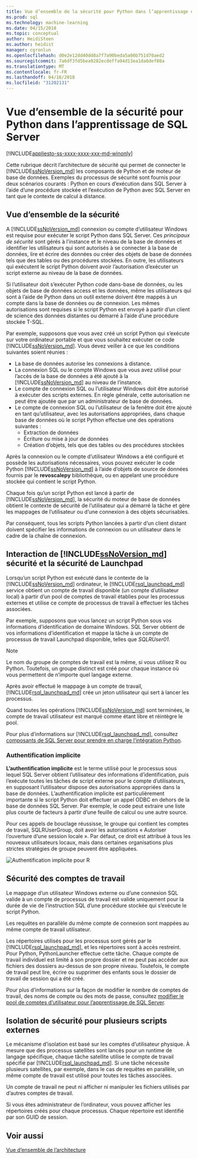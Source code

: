 ```yaml
---
title: Vue d’ensemble de la sécurité pour Python dans l’apprentissage de SQL Server | Documents Microsoft
ms.prod: sql
ms.technology: machine-learning
ms.date: 04/15/2018
ms.topic: conceptual
author: HeidiSteen
ms.author: heidist
manager: cgronlun
ms.openlocfilehash: d0e2e12dd40dd8a7f7a90beda5a06b751d70aed2
ms.sourcegitcommit: 7a6df3fd5bea9282ecdeffa94d13ea1da6def80a
ms.translationtype: MT
ms.contentlocale: fr-FR
ms.lasthandoff: 04/16/2018
ms.locfileid: "31202131"
---
```

# <a name="security-overview-for-python-in-sql-server-machine-learning"></a>Vue d’ensemble de la sécurité pour Python dans l’apprentissage de SQL Server
[!INCLUDE[appliesto-ss-xxxx-xxxx-xxx-md-winonly](../../includes/appliesto-ss-xxxx-xxxx-xxx-md-winonly.md)]

Cette rubrique décrit l’architecture de sécurité qui permet de connecter le [!INCLUDE[ssNoVersion_md](../../includes/ssnoversion-md.md)] les composants de Python et de moteur de base de données. Exemples du processus de sécurité sont fournis pour deux scénarios courants : Python en cours d’exécution dans SQL Server à l’aide d’une procédure stockée et l’exécution de Python avec SQL Server en tant que le contexte de calcul à distance.

## <a name="security-overview"></a>Vue d’ensemble de la sécurité

A [!INCLUDE[ssNoVersion_md](../../includes/ssnoversion-md.md)] connexion ou compte d’utilisateur Windows est requise pour exécuter le script Python dans SQL Server. Ces *principaux de sécurité* sont gérés à l’instance et le niveau de la base de données et identifier les utilisateurs qui sont autorisés à se connecter à la base de données, lire et écrire des données ou créer des objets de base de données tels que des tables ou des procédures stockées. En outre, les utilisateurs qui exécutent le script Python doivent avoir l’autorisation d’exécuter un script externe au niveau de la base de données.

Si l’utilisateur doit s’exécuter Python code dans-base de données, ou les objets de base de données access et les données, même les utilisateurs qui sont à l’aide de Python dans un outil externe doivent être mappés à un compte dans la base de données ou de connexion. Les mêmes autorisations sont requises si le script Python est envoyé à partir d’un client de science des données distantes ou démarré à l’aide d’une procédure stockée T-SQL.

Par exemple, supposons que vous avez créé un script Python qui s’exécute sur votre ordinateur portable et que vous souhaitez exécuter ce code [!INCLUDE[ssNoVersion_md](../../includes/ssnoversion-md.md)]. Vous devez veiller à ce que les conditions suivantes soient réunies :

+ La base de données autorise les connexions à distance.
+ La connexion SQL ou le compte Windows que vous avez utilisé pour l’accès de la base de données a été ajouté à la [!INCLUDE[ssNoVersion_md](../../includes/ssnoversion-md.md)] au niveau de l’instance.
+ Le compte de connexion SQL ou l’utilisateur Windows doit être autorisé à exécuter des scripts externes. En règle générale, cette autorisation ne peut être ajoutée que par un administrateur de base de données.
+ Le compte de connexion SQL ou l’utilisateur de la fenêtre doit être ajouté en tant qu’utilisateur, avec les autorisations appropriées, dans chaque base de données où le script Python effectue une des opérations suivantes :
    + Extraction de données
    + Écriture ou mise à jour de données
    + Création d’objets, tels que des tables ou des procédures stockées

Après la connexion ou le compte d’utilisateur Windows a été configuré et possède les autorisations nécessaires, vous pouvez exécuter le code Python [!INCLUDE[ssNoVersion_md](../../includes/ssnoversion-md.md)] à l’aide d’objets de source de données fournis par le **revoscalepy** bibliothèque, ou en appelant une procédure stockée qui contient le script Python.

Chaque fois qu’un script Python est lancé à partir de [!INCLUDE[ssNoVersion_md](../../includes/ssnoversion-md.md)], la sécurité du moteur de base de données obtient le contexte de sécurité de l’utilisateur qui a démarré la tâche et gère les mappages de l’utilisateur ou d’une connexion à des objets sécurisables.

Par conséquent, tous les scripts Python lancées à partir d’un client distant doivent spécifier les informations de connexion ou un utilisateur dans le cadre de la chaîne de connexion.

## <a name="interaction-of-includessnoversionmdincludesssnoversion-mdmd-security-and-launchpad-security"></a>Interaction de [!INCLUDE[ssNoVersion_md](../../includes/ssnoversion-md.md)] sécurité et la sécurité de Launchpad

Lorsqu’un script Python est exécuté dans le contexte de la [!INCLUDE[ssNoVersion_md](../../includes/ssnoversion-md.md)] ordinateur, le [!INCLUDE[rsql_launchpad_md](../../includes/rsql-launchpad-md.md)] service obtient un compte de travail disponible (un compte d’utilisateur local) à partir d’un pool de comptes de travail établies pour les processus externes et utilise ce compte de processus de travail à effectuer les tâches associées.

Par exemple, supposons que vous lancez un script Python sous vos informations d’identification de domaine Windows. SQL Server obtient de vos informations d’identification et mappe la tâche à un compte de processus de travail Launchpad disponible, telles que *SQLRUser01*.

> [!NOTE]
> Le nom du groupe de comptes de travail est la même, si vous utilisez R ou Python. Toutefois, un groupe distinct est créé pour chaque instance où vous permettent de n’importe quel langage externe.

Après avoir effectué le mappage à un compte de travail, [!INCLUDE[rsql_launchpad_md](../../includes/rsql-launchpad-md.md)] crée un jeton utilisateur qui sert à lancer les processus. 

Quand toutes les opérations [!INCLUDE[ssNoVersion_md](../../includes/ssnoversion-md.md)] sont terminées, le compte de travail utilisateur est marqué comme étant libre et réintègre le pool.

Pour plus d’informations sur [!INCLUDE[rsql_launchpad_md](../../includes/rsql-launchpad-md.md)], consultez [composants de SQL Server pour prendre en charge l’intégration Python](../../advanced-analytics/python/new-components-in-sql-server-to-support-python-integration.md).

### <a name="implied-authentication"></a>Authentification implicite

**L’authentification implicite** est le terme utilisé pour le processus sous lequel SQL Server obtient l’utilisateur des informations d’identification, puis l’exécute toutes les tâches de script externe pour le compte d’utilisateurs, en supposant l’utilisateur dispose des autorisations appropriées dans la base de données. L’authentification implicite est particulièrement importante si le script Python doit effectuer un appel ODBC en dehors de la base de données SQL Server. Par exemple, le code peut extraire une liste plus courte de facteurs à partir d’une feuille de calcul ou une autre source.

Pour ces appels de bouclage réussisse, le groupe qui contient les comptes de travail, SQLRUserGroup, doit avoir les autorisations « Autoriser l’ouverture d’une session locale ». Par défaut, ce droit est attribué à tous les nouveaux utilisateurs locaux, mais dans certaines organisations plus strictes stratégies de groupe peuvent être appliquées.

![Authentification implicite pour R](media/implied-auth-python2.png)

## <a name="security-of-worker-accounts"></a>Sécurité des comptes de travail

Le mappage d’un utilisateur Windows externe ou d’une connexion SQL valide à un compte de processus de travail est valide uniquement pour la durée de vie de l’instruction SQL d’une procédure stockée qui s’exécute le script Python.

Les requêtes en parallèle du même compte de connexion sont mappées au même compte de travail utilisateur.

Les répertoires utilisés pour les processus sont gérés par le [!INCLUDE[rsql_launchpad_md](../../includes/rsql-launchpad-md.md)], et les répertoires sont à accès restreint. Pour Python, PythonLauncher effectue cette tâche. Chaque compte de travail individuel est limité à son propre dossier et ne peut pas accéder aux fichiers des dossiers au-dessus de son propre niveau. Toutefois, le compte de travail peut lire, écrire ou supprimer des enfants sous le dossier de travail de session qui a été créé.

Pour plus d’informations sur la façon de modifier le nombre de comptes de travail, des noms de compte ou des mots de passe, consultez [modifier le pool de comptes d’utilisateur pour l’apprentissage de SQL Server](../../advanced-analytics/r/modify-the-user-account-pool-for-sql-server-r-services.md).


## <a name="security-isolation-for-multiple-external-scripts"></a>Isolation de sécurité pour plusieurs scripts externes

Le mécanisme d’isolation est basé sur les comptes d’utilisateur physique. À mesure que des processus satellites sont lancés pour un runtime de langage spécifique, chaque tâche satellite utilise le compte de travail spécifié par [!INCLUDE[rsql_launchpad_md](../../includes/rsql-launchpad-md.md)]. Si une tâche nécessite plusieurs satellites, par exemple, dans le cas de requêtes en parallèle, un même compte de travail est utilisé pour toutes les tâches associées.

Un compte de travail ne peut ni afficher ni manipuler les fichiers utilisés par d’autres comptes de travail.

Si vous êtes administrateur de l’ordinateur, vous pouvez afficher les répertoires créés pour chaque processus. Chaque répertoire est identifié par son GUID de session.

## <a name="see-also"></a>Voir aussi

[Vue d’ensemble de l’architecture](../../advanced-analytics/python/architecture-overview-sql-server-python.md)
